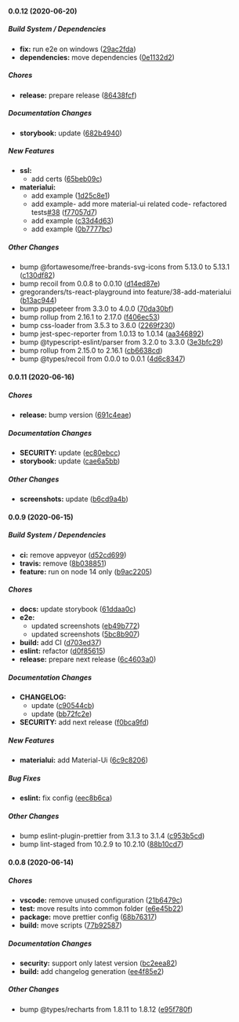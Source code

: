 #### 0.0.12 (2020-06-20)

##### Build System / Dependencies

- **fix:** run e2e on windows ([29ac2fda](https://github.com/gregoranders/ts-react-playground/commit/29ac2fdadffa25cb168fc9af004e330bc1b31599))
- **dependencies:** move dependencies ([0e1132d2](https://github.com/gregoranders/ts-react-playground/commit/0e1132d25165329b21e0e66ea87824c20a909ccc))

##### Chores

- **release:** prepare release ([86438fcf](https://github.com/gregoranders/ts-react-playground/commit/86438fcfe77418cfcbf2bfd12bf5625f31925027))

##### Documentation Changes

- **storybook:** update ([682b4940](https://github.com/gregoranders/ts-react-playground/commit/682b494065e1953b08fb18a20e78675cd1b8340c))

##### New Features

- **ssl:**
  - add certs ([65beb09c](https://github.com/gregoranders/ts-react-playground/commit/65beb09c17104a091579a114095da85d7cc4f018))
- **materialui:**
  - add example ([1d25c8e1](https://github.com/gregoranders/ts-react-playground/commit/1d25c8e11c087112c321d965e6ca661b68ca042f))
  - add example- add more material-ui related code- refactored tests[#38](https://github.com/gregoranders/ts-react-playground/pull/38) ([f77057d7](https://github.com/gregoranders/ts-react-playground/commit/f77057d744617a8a2600d014de2d8320796cdc33))
  - add example ([c33d4d63](https://github.com/gregoranders/ts-react-playground/commit/c33d4d639806a501496aeb6d9da9d1ffe17f86de))
  - add example ([0b7777bc](https://github.com/gregoranders/ts-react-playground/commit/0b7777bcd9b948c2e55a1afb68201786ad32ee45))

##### Other Changes

- bump @fortawesome/free-brands-svg-icons from 5.13.0 to 5.13.1 ([c130df82](https://github.com/gregoranders/ts-react-playground/commit/c130df826152679b663576fc23f7a073aafc9055))
- bump recoil from 0.0.8 to 0.0.10 ([d14ed87e](https://github.com/gregoranders/ts-react-playground/commit/d14ed87e03d7764d6d762782d4cee406ae704ea1))
- gregoranders/ts-react-playground into feature/38-add-materialui ([b13ac944](https://github.com/gregoranders/ts-react-playground/commit/b13ac9447b86546be24297d5c8fee8814a4be71d))
- bump puppeteer from 3.3.0 to 4.0.0 ([70da30bf](https://github.com/gregoranders/ts-react-playground/commit/70da30bfb037ebb13d573a58c9fbcd79ed84ab37))
- bump rollup from 2.16.1 to 2.17.0 ([f406ec53](https://github.com/gregoranders/ts-react-playground/commit/f406ec53718a21109d475b0c4ed791d7949f383a))
- bump css-loader from 3.5.3 to 3.6.0 ([2269f230](https://github.com/gregoranders/ts-react-playground/commit/2269f2302a8eb1aecefcc314cbca3441af641834))
- bump jest-spec-reporter from 1.0.13 to 1.0.14 ([aa346892](https://github.com/gregoranders/ts-react-playground/commit/aa346892c042e046e903436ccafe3aca21e3dfe2))
- bump @typescript-eslint/parser from 3.2.0 to 3.3.0 ([3e3bfc29](https://github.com/gregoranders/ts-react-playground/commit/3e3bfc29d65319933b1f5c449029a5649a3563d6))
- bump rollup from 2.15.0 to 2.16.1 ([cb6638cd](https://github.com/gregoranders/ts-react-playground/commit/cb6638cd00ba4ecd1219bc3b5e71a285b6d13a9e))
- bump @types/recoil from 0.0.0 to 0.0.1 ([4d6c8347](https://github.com/gregoranders/ts-react-playground/commit/4d6c83470ff377dad4856d899ad592232243806a))

#### 0.0.11 (2020-06-16)

##### Chores

- **release:** bump version ([691c4eae](https://github.com/gregoranders/ts-react-playground/commit/691c4eaef6532486330013308991d712ef0a2788))

##### Documentation Changes

- **SECURITY:** update ([ec80ebcc](https://github.com/gregoranders/ts-react-playground/commit/ec80ebcc582c5b4292e8bf3236041c13300097be))
- **storybook:** update ([cae6a5bb](https://github.com/gregoranders/ts-react-playground/commit/cae6a5bba05dde99d6951b63a1bb6fc8448b064f))

##### Other Changes

- **screenshots:** update ([b6cd9a4b](https://github.com/gregoranders/ts-react-playground/commit/b6cd9a4b90ae1009c786c7db2f19d7a5f8da0f2d))

#### 0.0.9 (2020-06-15)

##### Build System / Dependencies

- **ci:** remove appveyor ([d52cd699](https://github.com/gregoranders/ts-react-playground/commit/d52cd6995a48baaaf4140643df471888942ea6d8))
- **travis:** remove ([8b038851](https://github.com/gregoranders/ts-react-playground/commit/8b03885175f0552fb728d286896cb1afd7aa56b2))
- **feature:** run on node 14 only ([b9ac2205](https://github.com/gregoranders/ts-react-playground/commit/b9ac2205aaa9d7e106ae1f5d21df49b28dab78fe))

##### Chores

- **docs:** update storybook ([61ddaa0c](https://github.com/gregoranders/ts-react-playground/commit/61ddaa0c176fef6d5e9a587163384bdf3c3643a5))
- **e2e:**
  - updated screenshots ([eb49b772](https://github.com/gregoranders/ts-react-playground/commit/eb49b772c4379e2088d03157b00c8e2d42c41161))
  - updated screenshots ([5bc8b907](https://github.com/gregoranders/ts-react-playground/commit/5bc8b907ec2b0875a060adfe0ed27f80597d6a5b))
- **build:** add CI ([d703ed37](https://github.com/gregoranders/ts-react-playground/commit/d703ed37622a6b5b4e51380e048215e3c9a72df2))
- **eslint:** refactor ([d0f85615](https://github.com/gregoranders/ts-react-playground/commit/d0f8561585115e5571acaefe66b7f08c380c48c8))
- **release:** prepare next release ([6c4603a0](https://github.com/gregoranders/ts-react-playground/commit/6c4603a0762a461aee451447585869bb10e57483))

##### Documentation Changes

- **CHANGELOG:**
  - update ([c90544cb](https://github.com/gregoranders/ts-react-playground/commit/c90544cbe1ed914207ccfbd3679f7bca8462daad))
  - update ([bb72fc2e](https://github.com/gregoranders/ts-react-playground/commit/bb72fc2ece2a2d154c78c19549fc6f6c557d34e4))
- **SECURITY:** add next release ([f0bca9fd](https://github.com/gregoranders/ts-react-playground/commit/f0bca9fdc29fa671590e35e303239b1ca2dfbc52))

##### New Features

- **materialui:** add Material-Ui ([6c9c8206](https://github.com/gregoranders/ts-react-playground/commit/6c9c8206276c004f1b81dc61afe1238d16d38a0a))

##### Bug Fixes

- **eslint:** fix config ([eec8b6ca](https://github.com/gregoranders/ts-react-playground/commit/eec8b6ca02cbf74d0f40da781cdeccbbb1b3bb9b))

##### Other Changes

- bump eslint-plugin-prettier from 3.1.3 to 3.1.4 ([c953b5cd](https://github.com/gregoranders/ts-react-playground/commit/c953b5cdde80df4ccd15785598c88d9f8127d325))
- bump lint-staged from 10.2.9 to 10.2.10 ([88b10cd7](https://github.com/gregoranders/ts-react-playground/commit/88b10cd73476bdd920a6cf3aa7e591bc4e10563a))

#### 0.0.8 (2020-06-14)

##### Chores

- **vscode:** remove unused configuration ([21b6479c](https://github.com/gregoranders/ts-react-playground/commit/21b6479cdca62da9b7526ef70a33dd38b737a946))
- **test:** move results into common folder ([e6e45b22](https://github.com/gregoranders/ts-react-playground/commit/e6e45b229c6bb97eee6ea38599b4e1496288af64))
- **package:** move prettier config ([68b76317](https://github.com/gregoranders/ts-react-playground/commit/68b7631735566cec3622cb6ad9e2b51ac26d1aa8))
- **build:** move scripts ([77b92587](https://github.com/gregoranders/ts-react-playground/commit/77b92587181f43ce710c33093c7d7f10744788d9))

##### Documentation Changes

- **security:** support only latest version ([bc2eea82](https://github.com/gregoranders/ts-react-playground/commit/bc2eea828e6c8a17cc22529148ac43355f5ae0db))
- **build:** add changelog generation ([ee4f85e2](https://github.com/gregoranders/ts-react-playground/commit/ee4f85e2436ed69f264445f67c24c706b8a1f75b))

##### Other Changes

- bump @types/recharts from 1.8.11 to 1.8.12 ([e95f780f](https://github.com/gregoranders/ts-react-playground/commit/e95f780ff41d3d6802416065d4e22c3ea64ab47f))
